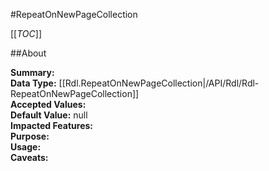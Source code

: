 #RepeatOnNewPageCollection

[[_TOC_]]

##About

**Summary:**   
**Data Type:** [[Rdl.RepeatOnNewPageCollection|/API/Rdl/Rdl-RepeatOnNewPageCollection]]  
**Accepted Values:**   
**Default Value:** null  
**Impacted Features:**   
**Purpose:**   
**Usage:**   
**Caveats:**   

